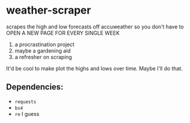 # weather-scraper

scrapes the high and low forecasts off accuweather so you don't have to OPEN A NEW PAGE FOR EVERY SINGLE WEEK

1. a procrastination project
2. maybe a gardening aid
3. a refresher on scraping

It'd be cool to make plot the highs and lows over time. Maybe I'll do that.

## Dependencies:
- `requests`
- `bs4`
- `re` I guess
